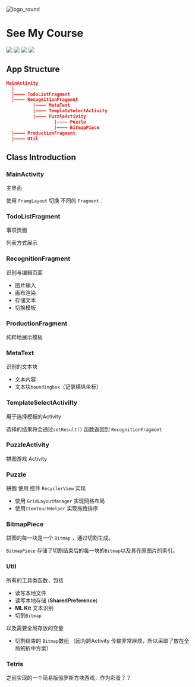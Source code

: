 ![logo_round](https://user-images.githubusercontent.com/10103993/48885438-503abd80-ee63-11e8-9ad1-eba0865269b0.png) 



# See My Course

![](https://img.shields.io/badge/CropImage-2.7.%2B-brightgreen.svg?style=flat-square) ![](https://img.shields.io/badge/ButterKnife-9.0.0--rc1-brightgreen.svg?style=flat-square) ![](https://img.shields.io/badge/ML%20Kit-18.0.1-brightgreen.svg?style=flat-square) ![](https://img.shields.io/badge/Firebase-16.0.6-brightgreen.svg?style=flat-square) 



## App Structure

```json
MainActivity
  |
  |———— TodoListFragment
  |———— RecognitionFragment
          |———— MetaText
          |———— TemplateSelectActivity
          |———— PuzzleActivity
                  |———— Puzzle
		          |———— BitmapPiece
  |———— ProductionFragment
  |———— Util
```



## Class Introduction

### MainActivity

主界面

使用 ``FramgLayout`` 切换 不同的 ``Fragment`` .



### TodoListFragment

事项页面

列表方式展示



### RecognitionFragment

识别与编辑页面

- 图片输入
- 画布渲染
- 存储文本
- 切换模板



### ProductionFragment

纯粹地展示模板



### MetaText

识别的文本块

- 文本内容
- 文本块``boundingbox``（记录横纵坐标）



### TemplateSelectActivilty

用于选择模板的Activity

选择的结果将会通过``setResult()`` 函数返回到 ``RecognitionFragment``



### PuzzleActivity

拼图游戏 Activity

### Puzzle

拼图 使用 控件 ``RecyclerView`` 实现

- 使用 ``GridLayoutManager`` 实现网格布局
- 使用``ItemTouchHelper`` 实现拖拽排序

### BitmapPiece

拼图的每一块是一个 ``Bitmap`` ，通过切割生成。

``BitmapPiece`` 存储了切割结束后的每一块的``Bitmap``以及其在原图片的索引。



### Util

所有的工具类函数，包括

- 读写本地文件
- 读写本地存储 (**SharedPreference**)
- **ML Kit** 文本识别
- 切割``Bitmap``

以及需要全局存放的变量

- 切割结束的 ``Bitmap``数组 （因为跨Activity 传输非常麻烦，所以采取了放在全局的折中方案）



### Tetris 

之前实现的一个简易版俄罗斯方块游戏，作为彩蛋？？

